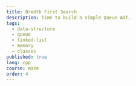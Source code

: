 ```yaml
---
title: Bredth First Search
description: Time to build a simple Queue ADT.
tags:
  - data-structure
  - queue
  - linked-list
  - memory
  - classes
published: true
lang: cpp
course: maze
order: 4
---
```

